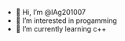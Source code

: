 - 👋 Hi, I’m @lAg201007
- 👀 I’m interested in progamming
- 🌱 I’m currently learning c++

<!---
Rafael201007/Rafael201007 is a ✨ special ✨ repository because its `README.md` (this file) appears on your GitHub profile.
You can click the Preview link to take a look at your changes.
--->
